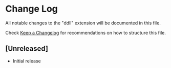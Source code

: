 # Change Log

All notable changes to the "ddll" extension will be documented in this file.

Check [Keep a Changelog](http://keepachangelog.com/) for recommendations on how to structure this file.

## [Unreleased]

- Initial release